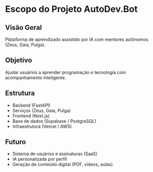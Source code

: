 # Escopo do Projeto AutoDev.Bot
## Visão Geral
Plataforma de aprendizado assistido por IA com mentores autônomos (Zeus, Gaia, Pulga).

## Objetivo
Ajudar usuários a aprender programação e tecnologia com acompanhamento inteligente.

## Estrutura
- Backend (FastAPI)
- Serviços (Zeus, Gaia, Pulga)
- Frontend (Next.js)
- Base de dados (Supabase / PostgreSQL)
- Infraestrutura (Vercel / AWS)

## Futuro
- Sistema de usuários e assinaturas (SaaS)
- IA personalizada por perfil
- Geração de conteúdo digital (PDF, vídeos, aulas)

